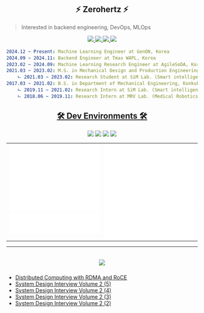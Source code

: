 <h2 align="center">
    ⚡ Zerohertz ⚡
</h2>

> Interested in backend engineering, DevOps, MLOps

<p align="center">
    <a href="https://zerohertz.github.io/about/">
        <img src="https://img.shields.io/badge/About Me-800A0A?style=for-the-badge&logo=ReadMe&logoColor=white"/>
    </a>
    <a href="https://scholar.google.com/citations?user=TxiJyc0AAAAJ">
        <img src="https://img.shields.io/badge/Google Scholar-4285F4?style=for-the-badge&logo=googlescholar&logoColor=white"/>
    </a>
    <a href="mailto:ohg3417@gmail.com">
        <img src="https://img.shields.io/badge/Gmail-EA4335?style=for-the-badge&logo=Gmail&logoColor=white"/>
    </a>
    <img src="https://img.shields.io/endpoint.svg?url=https://api.zerohertz.xyz/v1/shields/jmy"/>
</p>

```yaml
2024.12 ~ Present: Machine Learning Engineer at GenON, Korea
2024.09 ~ 2024.11: Backend Engineer at Tmax WAPL, Korea
2023.02 ~ 2024.09: Machine Learning Research Engineer at AgileSoDA, Korea
2021.03 ~ 2023.02: M.S. in Mechanical Design and Production Engineering, Konkuk University, Korea
    ㄴ 2021.03 ~ 2023.02: Research Student at SiM Lab. (Smart intelligent Manufacturing system Laboratory)
2017.03 ~ 2021.02: B.S. in Department of Mechanical Engineering, Konkuk University, Korea
    ㄴ 2019.11 ~ 2021.02: Research Intern at SiM Lab. (Smart intelligent Manufacturing system Laboratory)
    ㄴ 2018.06 ~ 2019.11: Research Intern at MRV Lab. (Medical Robotics and Virtual Reality Laboratory)
```

<h2 align="center">
    <a href="https://github.com/stars/Zerohertz/lists/00-dev-environments">
        🛠️ Dev Environments 🛠️
    </a>
</h2>

<div align="center">
<a href="https://github.com/Zerohertz/dotfiles/blob/main/macos"><img src="https://img.shields.io/badge/MacOS-000?style=for-the-badge&logo=apple" /></a>
<a href="https://github.com/Zerohertz/dotfiles/blob/main/.config/kitty/kitty.conf"><img src="https://img.shields.io/badge/Kitty-000?style=for-the-badge&logo=gnometerminal" /></a>
<a href="https://github.com/Zerohertz/dotfiles/blob/main/.zshrc"><img src="https://img.shields.io/badge/Zsh-000?style=for-the-badge&logo=zsh" /></a>
<a href="https://github.com/Zerohertz/nvim"><img src="https://img.shields.io/badge/Neovim-000?style=for-the-badge&logo=neovim" /></a>
</div>

<div align="center">
  <table>
    <tr>
      <td width="50%" valign="top">
        <img src="metrics/metrics.base.svg" alt="base" width="100%"/>
        <img src="metrics/metrics.plugin.habits.facts.svg" alt="habits" width="100%"/>
      </td>
      <td width="50%" valign="top">
        <img src="metrics/metrics.plugin.isocalendar.fullyear.svg" alt="isocalendar" width="100%"/>
        <img src="metrics/metrics.plugin.languages.details.svg" alt="languages" width="100%"/>
        <!-- <img src="metrics/metrics.plugin.notable.indepth.svg" alt="notable" width="100%"/> -->
        <!-- <img src="metrics/metrics.plugin.achievements.compact.svg" alt="achievements" width="100%"/> -->
      </td>
    </tr>
  </table>
</div>

<!--
<p align="center">
  <img src="https://hits.seeyoufarm.com/api/count/incr/badge.svg?url=https%3A%2F%2Fgithub.com%2FZerohertz&count_bg=%23800a0a&title_bg=%23f00a0a&icon=&icon_color=%23E7E7E7&title=hits&edge_flat=false"/>
</p>
-->

---

<h2 align="center">
    <a href="https://zerohertz.github.io/">
        <img src="https://img.shields.io/badge/Zerohertz's%20Blog-800a0a?style=for-the-badge&logo=github&logoColor=white"/>
    </a>
</h2>

<!-- BLOG-POST-LIST:START -->
- [Distributed Computing with RDMA and RoCE](https://zerohertz.github.io/distributed-computing-rdma-roce/)
- [System Design Interview Volume 2 &lpar;5&rpar;](https://zerohertz.github.io/system-design-interview-volume-2-5/)
- [System Design Interview Volume 2 &lpar;4&rpar;](https://zerohertz.github.io/system-design-interview-volume-2-4/)
- [System Design Interview Volume 2 &lpar;3&rpar;](https://zerohertz.github.io/system-design-interview-volume-2-3/)
- [System Design Interview Volume 2 &lpar;2&rpar;](https://zerohertz.github.io/system-design-interview-volume-2-2/)
<!-- BLOG-POST-LIST:END -->
